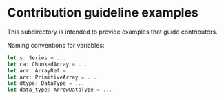 # Contribution guideline examples

This subdirectory is intended to provide examples that guide contributors.

Naming conventions for variables:

```rust
let s: Series = ...
let ca: ChunkedArray = ...
let arr: ArrayRef = ...
let arr: PrimitiveArray = ...
let dtype: DataType = ...
let data_type: ArrowDataType = ...
```
